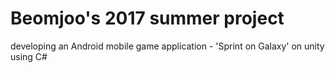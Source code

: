 # Beomjoo's 2017 summer project

developing an Android mobile game application - 'Sprint on Galaxy' on unity using C#
